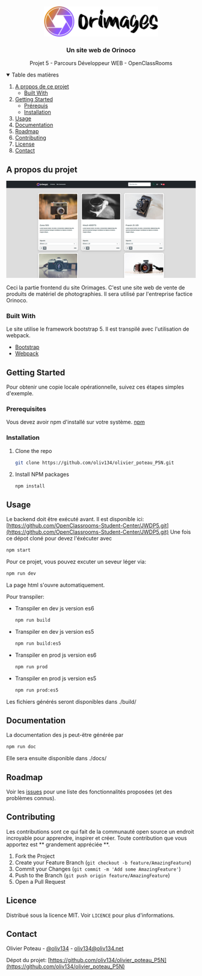 <!--
*** Thanks for checking out the Best-README-Template. If you have a suggestion
*** that would make this better, please fork the repo and create a pull request
*** or simply open an issue with the tag "enhancement".
*** Thanks again! Now go create something AMAZING! :D
-->



<!-- PROJECT SHIELDS -->
<!--
*** I'm using markdown "reference style" links for readability.
*** Reference links are enclosed in brackets [ ] instead of parentheses ( ).
*** See the bottom of this document for the declaration of the reference variables
*** for contributors-url, forks-url, etc. This is an optional, concise syntax you may use.
*** https://www.markdownguide.org/basic-syntax/#reference-style-links
-->




<!-- PROJECT LOGO -->
<br />
<p align="center">
  <a href="https://github.com/othneildrew/Best-README-Template">
    <img src="./src/images/logo-60.png" alt="Logo" height="80">
  </a>

  <h3 align="center">Un site web de Orinoco</h3>

  <p align="center">
    Projet 5 - Parcours Développeur WEB - OpenClassRooms
</p>



<!-- TABLE OF CONTENTS -->
<details open="open">
  <summary>Table des matières</summary>
  <ol>
    <li>
      <a href="#a-propos-du-projet">A propos de ce projet</a>
      <ul>
        <li><a href="#built-with">Built With</a></li>
      </ul>
    </li>
    <li>
      <a href="#getting-started">Getting Started</a>
      <ul>
        <li><a href="#prerequisites">Prérequis</a></li>
        <li><a href="#installation">Installation</a></li>
      </ul>
    </li>
    <li><a href="#usage">Usage</a></li>
    <li><a href="#documentation">Documentation</a></li>
    <li><a href="#roadmap">Roadmap</a></li>
    <li><a href="#contributing">Contributing</a></li>
    <li><a href="#license">License</a></li>
    <li><a href="#contact">Contact</a></li>
  </ol>
</details>



<!-- ABOUT THE PROJECT -->
## A propos du projet
![screeenshot](./screenshot.jpg)


Ceci la partie frontend du site Orimages.
C'est une site web de vente de produits de matériel de photographies.
Il sera utilisé par l'entreprise factice Orinoco.


### Built With

Le site utilise le framework bootstrap 5. Il est transpilé avec l'utilisation de webpack.
* [Bootstrap](https://getbootstrap.com)
* [Webpack](https://webpack.js.org/)

<!-- GETTING STARTED -->
## Getting Started

Pour obtenir une copie locale opérationnelle, suivez ces étapes simples d'exemple.

### Prerequisites

Vous devez avoir npm d'installé sur votre système.
[npm](https://www.npmjs.com/get-npm)



### Installation

1. Clone the repo
   ```sh
   git clone https://github.com/oliv134/olivier_poteau_P5N.git
   ```
2. Install NPM packages
   ```sh
   npm install
   ```



<!-- USAGE EXAMPLES -->
## Usage

Le backend doit être exécuté avant. Il est disponible ici:
[https://github.com/OpenClassrooms-Student-Center/JWDP5.git](https://github.com/OpenClassrooms-Student-Center/JWDP5.git)
Une fois ce dépot cloné pour devez l'éxécuter avec
   ```sh
   npm start
   ```

Pour ce projet, vous pouvez excuter un seveur léger via:
   ```sh
   npm run dev
   ```
La page html s'ouvre automatiquement.

Pour transpiler:
* Transpiler en dev js version es6
   ```sh
   npm run build
   ```
* Transpiler en dev js version es5
   ```sh
   npm run build:es5
   ```
* Transpiler en prod js version es6
   ```sh
   npm run prod
   ```
* Transpiler en prod js version es5
   ```sh
   npm run prod:es5
   ```

Les fichiers générés seront disponibles dans ./build/



<!-- USAGE EXAMPLES -->
## Documentation

La documentation des js peut-ëtre générée par
   ```sh
   npm run doc
   ```

Elle sera ensuite disponible dans ./docs/

<!-- ROADMAP -->
## Roadmap

Voir les [issues](https://github.com/oliv134/olivier_poteau_P5N/issues) pour une liste des fonctionnalités proposées (et des problèmes connus).



<!-- CONTRIBUTING -->
## Contributing

Les contributions sont ce qui fait de la communauté open source un endroit incroyable pour apprendre, inspirer et créer. Toute contribution que vous apportez est ** grandement appréciée **.

1. Fork the Project
2. Create your Feature Branch (`git checkout -b feature/AmazingFeature`)
3. Commit your Changes (`git commit -m 'Add some AmazingFeature'`)
4. Push to the Branch (`git push origin feature/AmazingFeature`)
5. Open a Pull Request



<!-- LICENSE -->
## Licence

Distribué sous la licence MIT. Voir `LICENCE` pour plus d'informations.



<!-- CONTACT -->
## Contact

Olivier Poteau - [@oliv134](https://twitter.com/Oliv134/) - oliv134@oliv134.net

Dépot du projet: [https://github.com/oliv134/olivier_poteau_P5N](https://github.com/oliv134/olivier_poteau_P5N)

<!-- MARKDOWN LINKS & IMAGES -->
<!-- https://www.markdownguide.org/basic-syntax/#reference-style-links -->
[contributors-shield]: https://img.shields.io/github/contributors/othneildrew/Best-README-Template.svg?style=for-the-badge
[contributors-url]: https://github.com/othneildrew/Best-README-Template/graphs/contributors
[forks-shield]: https://img.shields.io/github/forks/othneildrew/Best-README-Template.svg?style=for-the-badge
[forks-url]: https://github.com/othneildrew/Best-README-Template/network/members
[stars-shield]: https://img.shields.io/github/stars/othneildrew/Best-README-Template.svg?style=for-the-badge
[stars-url]: https://github.com/othneildrew/Best-README-Template/stargazers
[issues-shield]: https://img.shields.io/github/issues/othneildrew/Best-README-Template.svg?style=for-the-badge
[issues-url]: https://github.com/othneildrew/Best-README-Template/issues
[license-shield]: https://img.shields.io/github/license/othneildrew/Best-README-Template.svg?style=for-the-badge
[license-url]: https://github.com/othneildrew/Best-README-Template/blob/master/LICENSE.txt
[linkedin-shield]: https://img.shields.io/badge/-LinkedIn-black.svg?style=for-the-badge&logo=linkedin&colorB=555
[linkedin-url]: https://linkedin.com/in/othneildrew
[product-screenshot]: images/screenshot.png